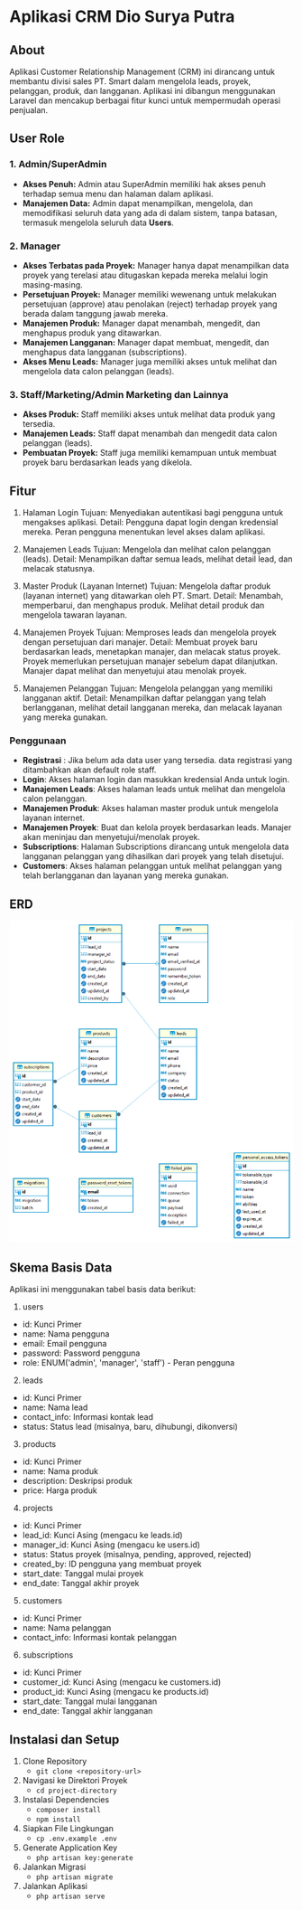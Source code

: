 <!-- <p align="center">
<a href="https://laravel.com" target="_blank">
<img src="https://raw.githubusercontent.com/laravel/art/master/logo-lockup/5%20SVG/2%20CMYK/1%20Full%20Color/laravel-logolockup-cmyk-red.svg" width="400" alt="Laravel Logo">
</a>
</p> -->

<h1>Aplikasi CRM Dio Surya Putra</h1>


## About

Aplikasi Customer Relationship Management (CRM) ini dirancang untuk membantu divisi sales PT. Smart dalam mengelola leads, proyek, pelanggan, produk, dan langganan. Aplikasi ini dibangun menggunakan Laravel dan mencakup berbagai fitur kunci untuk mempermudah operasi penjualan.

## User Role

<h3>1. Admin/SuperAdmin</h3>
<ul>
    <li><strong>Akses Penuh:</strong> Admin atau SuperAdmin memiliki hak akses penuh terhadap semua menu dan halaman dalam aplikasi.</li>
    <li><strong>Manajemen Data:</strong> Admin dapat menampilkan, mengelola, dan memodifikasi seluruh data yang ada di dalam sistem, tanpa batasan, termasuk mengelola seluruh data <strong>Users</strong>.</li>
</ul>

<h3>2. Manager</h3>
<ul>
    <li><strong>Akses Terbatas pada Proyek:</strong> Manager hanya dapat menampilkan data proyek yang terelasi atau ditugaskan kepada mereka melalui login masing-masing.</li>
    <li><strong>Persetujuan Proyek:</strong> Manager memiliki wewenang untuk melakukan persetujuan (approve) atau penolakan (reject) terhadap proyek yang berada dalam tanggung jawab mereka.</li>
    <li><strong>Manajemen Produk:</strong> Manager dapat menambah, mengedit, dan menghapus produk yang ditawarkan.</li>
    <li><strong>Manajemen Langganan:</strong> Manager dapat membuat, mengedit, dan menghapus data langganan (subscriptions).</li>
    <li><strong>Akses Menu Leads:</strong> Manager juga memiliki akses untuk melihat dan mengelola data calon pelanggan (leads).</li>
</ul>

<h3>3. Staff/Marketing/Admin Marketing dan Lainnya</h3>
<ul>
    <li><strong>Akses Produk:</strong> Staff memiliki akses untuk melihat data produk yang tersedia.</li>
    <li><strong>Manajemen Leads:</strong> Staff dapat menambah dan mengedit data calon pelanggan (leads).</li>
    <li><strong>Pembuatan Proyek:</strong> Staff juga memiliki kemampuan untuk membuat proyek baru berdasarkan leads yang dikelola.</li>
</ul>


## Fitur

1. Halaman Login
Tujuan: Menyediakan autentikasi bagi pengguna untuk mengakses aplikasi.
Detail: Pengguna dapat login dengan kredensial mereka. Peran pengguna menentukan level akses dalam aplikasi.

2. Manajemen Leads
Tujuan: Mengelola dan melihat calon pelanggan (leads).
Detail: Menampilkan daftar semua leads, melihat detail lead, dan melacak statusnya.

3. Master Produk (Layanan Internet)
Tujuan: Mengelola daftar produk (layanan internet) yang ditawarkan oleh PT. Smart.
Detail: Menambah, memperbarui, dan menghapus produk. Melihat detail produk dan mengelola tawaran layanan.

4. Manajemen Proyek
Tujuan: Memproses leads dan mengelola proyek dengan persetujuan dari manajer.
Detail: Membuat proyek baru berdasarkan leads, menetapkan manajer, dan melacak status proyek. Proyek memerlukan persetujuan manajer sebelum dapat dilanjutkan. Manajer dapat melihat dan menyetujui atau menolak proyek.

5. Manajemen Pelanggan
Tujuan: Mengelola pelanggan yang memiliki langganan aktif.
Detail: Menampilkan daftar pelanggan yang telah berlangganan, melihat detail langganan mereka, dan melacak layanan yang mereka gunakan.


### Penggunaan

- <b>Registrasi</b> : Jika belum ada data user yang tersedia. data registrasi yang ditambahkan akan default role staff.
- <b>Login</b>: Akses halaman login dan masukkan kredensial Anda untuk login.
- <b>Manajemen Leads</b>: Akses halaman leads untuk melihat dan mengelola calon pelanggan.
- <b>Manajemen Produk</b>: Akses halaman master produk untuk mengelola layanan internet.
- <b>Manajemen Proyek</b>: Buat dan kelola proyek berdasarkan leads. Manajer akan meninjau dan menyetujui/menolak proyek.
- <b>Subscriptions</b>: Halaman Subscriptions dirancang untuk mengelola data langganan pelanggan yang dihasilkan dari proyek yang telah disetujui.
- <b>Customers</b>: Akses halaman pelanggan untuk melihat pelanggan yang telah berlangganan dan layanan yang mereka gunakan.


## ERD

<p align="center">
<img src="ERD.png" alt="Picture">
</p>

## Skema Basis Data

Aplikasi ini menggunakan tabel basis data berikut:

1. users
 - id: Kunci Primer
 - name: Nama pengguna
 - email: Email pengguna
 - password: Password pengguna
 - role: ENUM('admin', 'manager', 'staff') - Peran pengguna

2. leads
 - id: Kunci Primer
 - name: Nama lead
 - contact_info: Informasi kontak lead
 - status: Status lead (misalnya, baru, dihubungi, dikonversi)

3. products
 - id: Kunci Primer
 - name: Nama produk
 - description: Deskripsi produk
 - price: Harga produk

4. projects
 - id: Kunci Primer
 - lead_id: Kunci Asing (mengacu ke leads.id)
 - manager_id: Kunci Asing (mengacu ke users.id)
 - status: Status proyek (misalnya, pending, approved, rejected)
 - created_by: ID pengguna yang membuat proyek
 - start_date: Tanggal mulai proyek
 - end_date: Tanggal akhir proyek

5. customers
 - id: Kunci Primer
 - name: Nama pelanggan
 - contact_info: Informasi kontak pelanggan

6. subscriptions
 - id: Kunci Primer
 - customer_id: Kunci Asing (mengacu ke customers.id)
 - product_id: Kunci Asing (mengacu ke products.id)
 - start_date: Tanggal mulai langganan
 - end_date: Tanggal akhir langganan


 ## Instalasi dan Setup

<ol>
    <li>Clone Repository
        <ul>
            <li><code>git clone &lt;repository-url&gt;</code></li>
        </ul>
    </li>
    <li>Navigasi ke Direktori Proyek
        <ul>
            <li><code>cd project-directory</code></li>
        </ul>
    </li>
    <li>Instalasi Dependencies
        <ul>
            <li><code>composer install</code></li>
            <li><code>npm install</code></li>
        </ul>
    </li>
    <li>Siapkan File Lingkungan
        <ul>
            <li><code>cp .env.example .env</code></li>
        </ul>
    </li>
    <li>Generate Application Key
        <ul>
            <li><code>php artisan key:generate</code></li>
        </ul>
    </li>
    <li>Jalankan Migrasi
        <ul>
            <li><code>php artisan migrate</code></li>
        </ul>
    </li>
    <li>Jalankan Aplikasi
        <ul>
            <li><code>php artisan serve</code></li>
        </ul>
    </li>
</ol>

